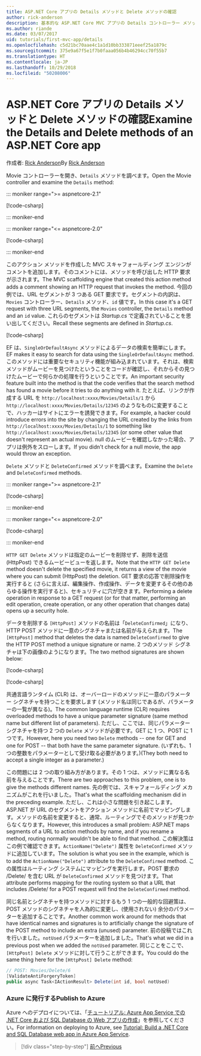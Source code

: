 ```yaml
---
title: ASP.NET Core アプリの Details メソッドと Delete メソッドの確認
author: rick-anderson
description: 基本的な ASP.NET Core MVC アプリの Details コントローラー メソッドとビューについて説明します。
ms.author: riande
ms.date: 03/07/2017
uid: tutorials/first-mvc-app/details
ms.openlocfilehash: c5d21bc70aae4c1a1d10bb333871eeef25a1879c
ms.sourcegitcommit: 375e9a67f5e1f7b0faaa056b4b46294cc70f55b7
ms.translationtype: HT
ms.contentlocale: ja-JP
ms.lasthandoff: 10/29/2018
ms.locfileid: "50208006"
---
```

# <a name="examine-the-details-and-delete-methods-of-an-aspnet-core-app"></a><span data-ttu-id="efe99-103">ASP.NET Core アプリの Details メソッドと Delete メソッドの確認</span><span class="sxs-lookup"><span data-stu-id="efe99-103">Examine the Details and Delete methods of an ASP.NET Core app</span></span>

<span data-ttu-id="efe99-104">作成者: [Rick Anderson](https://twitter.com/RickAndMSFT)</span><span class="sxs-lookup"><span data-stu-id="efe99-104">By [Rick Anderson](https://twitter.com/RickAndMSFT)</span></span>

<span data-ttu-id="efe99-105">Movie コントローラーを開き、`Details` メソッドを調べます。</span><span class="sxs-lookup"><span data-stu-id="efe99-105">Open the Movie controller and examine the `Details` method:</span></span>

::: moniker range=">= aspnetcore-2.1"

[!code-csharp[](start-mvc/sample/MvcMovie21/Controllers/MoviesController.cs?name=snippet_details)]

::: moniker-end

::: moniker range="<= aspnetcore-2.0"

[!code-csharp[](start-mvc/sample/MvcMovie/Controllers/MoviesController.cs?name=snippet_details)]

::: moniker-end

<span data-ttu-id="efe99-106">このアクション メソッドを作成した MVC スキャフォールディング エンジンがコメントを追加します。そのコメントには、メソッドを呼び出した HTTP 要求が示されます。</span><span class="sxs-lookup"><span data-stu-id="efe99-106">The MVC scaffolding engine that created this action method adds a comment showing an HTTP request that invokes the method.</span></span> <span data-ttu-id="efe99-107">今回の例では、URL セグメントが 3 つある GET 要求です。セグメントの内訳は、`Movies` コントローラー、`Details` メソッド、`id` 値です。</span><span class="sxs-lookup"><span data-stu-id="efe99-107">In this case it's a GET request with three URL segments, the `Movies` controller, the `Details` method and an `id` value.</span></span> <span data-ttu-id="efe99-108">これらのセグメントは *Startup.cs* で定義されていることを思い出してください。</span><span class="sxs-lookup"><span data-stu-id="efe99-108">Recall these segments are defined in *Startup.cs*.</span></span>

[!code-csharp[](start-mvc/sample/MvcMovie/Startup.cs?highlight=5&name=snippet_1)]

<span data-ttu-id="efe99-109">EF は、`SingleOrDefaultAsync` メソッドによるデータの検索を簡単にします。</span><span class="sxs-lookup"><span data-stu-id="efe99-109">EF makes it easy to search for data using the `SingleOrDefaultAsync` method.</span></span> <span data-ttu-id="efe99-110">このメソッドには重要なセキュリティ機能が組み込まれています。それは、検索メソッドがムービーを見つけたということをコードが確認し、それからその見つけたムービーで何らかの処理を行うということです。</span><span class="sxs-lookup"><span data-stu-id="efe99-110">An important security feature built into the method is that the code verifies that the search method has found a movie before it tries to do anything with it.</span></span> <span data-ttu-id="efe99-111">たとえば、リンクが作成する URL を `http://localhost:xxxx/Movies/Details/1` から `http://localhost:xxxx/Movies/Details/12345` のようなものに変更することで、ハッカーはサイトにエラーを誘発できます。</span><span class="sxs-lookup"><span data-stu-id="efe99-111">For example, a hacker could introduce errors into the site by changing the URL created by the links from `http://localhost:xxxx/Movies/Details/1` to something like  `http://localhost:xxxx/Movies/Details/12345` (or some other value that doesn't represent an actual movie).</span></span> <span data-ttu-id="efe99-112">null のムービーを確認しなかった場合、アプリは例外をスローします。</span><span class="sxs-lookup"><span data-stu-id="efe99-112">If you didn't check for a null movie, the app would throw an exception.</span></span>

<span data-ttu-id="efe99-113">`Delete` メソッドと `DeleteConfirmed` メソッドを調べます。</span><span class="sxs-lookup"><span data-stu-id="efe99-113">Examine the `Delete` and `DeleteConfirmed` methods.</span></span>

::: moniker range=">= aspnetcore-2.1"

[!code-csharp[](start-mvc/sample/MvcMovie21/Controllers/MoviesController.cs?name=snippet_delete)]

::: moniker-end

::: moniker range="<= aspnetcore-2.0"

[!code-csharp[](start-mvc/sample/MvcMovie/Controllers/MoviesController.cs?name=snippet_delete)]

::: moniker-end

<span data-ttu-id="efe99-114">`HTTP GET Delete` メソッドは指定のムービーを削除せず、削除を送信 (HttpPost) できるムービービューを返します。</span><span class="sxs-lookup"><span data-stu-id="efe99-114">Note that the `HTTP GET Delete` method doesn't delete the specified movie, it returns a view of the movie where you can submit (HttpPost) the deletion.</span></span> <span data-ttu-id="efe99-115">GET 要求の応答で削除操作を実行すると (さらに言えば、編集操作、作成操作、データを変更するその他のあらゆる操作を実行すると)、セキュリティに穴が空きます。</span><span class="sxs-lookup"><span data-stu-id="efe99-115">Performing a delete operation in response to a GET request (or for that matter, performing an edit operation, create operation, or any other operation that changes data) opens up a security hole.</span></span>

<span data-ttu-id="efe99-116">データを削除する `[HttpPost]` メソッドの名前は「`DeleteConfirmed`」になり、HTTP POST メソッドに一意のシグネチャまたは名前が与えられます。</span><span class="sxs-lookup"><span data-stu-id="efe99-116">The `[HttpPost]` method that deletes the data is named `DeleteConfirmed` to give the HTTP POST method a unique signature or name.</span></span> <span data-ttu-id="efe99-117">2 つのメソッド シグネチャは下の画像のようになります。</span><span class="sxs-lookup"><span data-stu-id="efe99-117">The two method signatures are shown below:</span></span>

[!code-csharp[](start-mvc/sample/MvcMovie/Controllers/MoviesController.cs?name=snippet_delete2)]

[!code-csharp[](start-mvc/sample/MvcMovie/Controllers/MoviesController.cs?name=snippet_delete3)]


<span data-ttu-id="efe99-118">共通言語ランタイム (CLR) は、オーバーロードのメソッドに一意のパラメーター シグネチャを持つことを要求します (メソッド名は同じであるが、パラメーターの一覧が異なる)。</span><span class="sxs-lookup"><span data-stu-id="efe99-118">The common language runtime (CLR) requires overloaded methods to have a unique parameter signature (same method name but different list of parameters).</span></span> <span data-ttu-id="efe99-119">ただし、ここでは、同じパラメーター シグネチャを持つ 2 つの `Delete` メソッドが必要です。GET に 1 つ、POST に 1 つです。</span><span class="sxs-lookup"><span data-stu-id="efe99-119">However, here you need two `Delete` methods -- one for GET and one for POST -- that both have the same parameter signature.</span></span> <span data-ttu-id="efe99-120">(いずれも、1 つの整数をパラメーターとして受け取る必要があります。)</span><span class="sxs-lookup"><span data-stu-id="efe99-120">(They both need to accept a single integer as a parameter.)</span></span>

<span data-ttu-id="efe99-121">この問題には 2 つの取り組み方があります。その 1 つは、メソッドに異なる名前を与えることです。</span><span class="sxs-lookup"><span data-stu-id="efe99-121">There are two approaches to this problem, one is to give the methods different names.</span></span> <span data-ttu-id="efe99-122">先の例では、スキャフォールディング メカニズムがこれを行いました。</span><span class="sxs-lookup"><span data-stu-id="efe99-122">That's what the scaffolding mechanism did in the preceding example.</span></span> <span data-ttu-id="efe99-123">ただし、これは小さな問題を引き起こします。ASP.NET が URL のセグメントをアクション メソッドに名前でマッピングします。メソッドの名前を変更すると、通常、ルーティングでそのメソッドが見つからなくなります。</span><span class="sxs-lookup"><span data-stu-id="efe99-123">However, this introduces a small problem: ASP.NET maps segments of a URL to action methods by name, and if you rename a method, routing normally wouldn't be able to find that method.</span></span> <span data-ttu-id="efe99-124">この解決策はこの例で確認できます。`ActionName("Delete")` 属性を `DeleteConfirmed` メソッドに追加しています。</span><span class="sxs-lookup"><span data-stu-id="efe99-124">The solution is what you see in the example, which is to add the `ActionName("Delete")` attribute to the `DeleteConfirmed` method.</span></span> <span data-ttu-id="efe99-125">この属性はルーティング システムにマッピングを実行します。POST 要求の /Delete/ を含む URL が `DeleteConfirmed` メソッドを見つけます。</span><span class="sxs-lookup"><span data-stu-id="efe99-125">That attribute performs mapping for the routing system so that a URL that includes /Delete/ for a POST request will find the `DeleteConfirmed` method.</span></span>

<span data-ttu-id="efe99-126">同じ名前とシグネチャを持つメソッドに対するもう 1 つの一般的な回避策は、POST メソッドのシグネチャを人為的に変更し、(使用されない) 余分のパラメーターを追加することです。</span><span class="sxs-lookup"><span data-stu-id="efe99-126">Another common work around for methods that have identical names and signatures is to artificially change the signature of the POST method to include an extra (unused) parameter.</span></span> <span data-ttu-id="efe99-127">前の投稿ではこれを行いました。`notUsed` パラメーターを追加しました。</span><span class="sxs-lookup"><span data-stu-id="efe99-127">That's what we did in a previous post when we added the `notUsed` parameter.</span></span> <span data-ttu-id="efe99-128">同じことをここで、`[HttpPost] Delete` メソッドに対して行うことができます。</span><span class="sxs-lookup"><span data-stu-id="efe99-128">You could do the same thing here for the `[HttpPost] Delete` method:</span></span>

```csharp
// POST: Movies/Delete/6
[ValidateAntiForgeryToken]
public async Task<IActionResult> Delete(int id, bool notUsed)
```

### <a name="publish-to-azure"></a><span data-ttu-id="efe99-129">Azure に発行する</span><span class="sxs-lookup"><span data-stu-id="efe99-129">Publish to Azure</span></span>

<span data-ttu-id="efe99-130">Azure へのデプロイについては、「[チュートリアル: Azure App Service での .NET Core および SQL Database の Web アプリの作成](/azure/app-service/app-service-web-tutorial-dotnetcore-sqldb)」を参照してください。</span><span class="sxs-lookup"><span data-stu-id="efe99-130">For information on deploying to Azure, see [Tutorial: Build a .NET Core and SQL Database web app in Azure App Service](/azure/app-service/app-service-web-tutorial-dotnetcore-sqldb).</span></span>

> [!div class="step-by-step"]
> [<span data-ttu-id="efe99-131">前へ</span><span class="sxs-lookup"><span data-stu-id="efe99-131">Previous</span></span>](validation.md)
